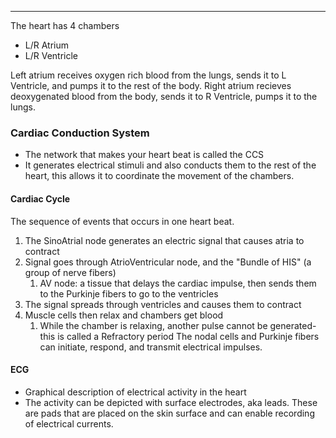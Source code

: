 ___
The heart has 4 chambers
- L/R Atrium
- L/R Ventricle

Left atrium receives oxygen rich blood from the lungs, sends it to L Ventricle, and pumps it to the rest of the body.
Right atrium recieves deoxygenated blood from the body, sends it to R Ventricle, pumps it to the lungs.

### Cardiac Conduction System
- The network that makes your heart beat is called the CCS
- It generates electrical stimuli and also conducts them to the rest of the heart, this allows it to coordinate the movement of the chambers.
#### Cardiac Cycle
The sequence of events that occurs in one heart beat.
1. The SinoAtrial node generates an electric signal that causes atria to contract
2. Signal goes through AtrioVentricular node, and the "Bundle of HIS" (a group of nerve fibers)
	1. AV node: a tissue that delays the cardiac impulse, then sends them to the Purkinje fibers to go to the ventricles
3. The signal spreads through ventricles and causes them to contract
4. Muscle cells then relax and chambers get blood
	1. While the chamber is relaxing, another pulse cannot be generated- this is called a Refractory period
The nodal cells and Purkinje fibers can initiate, respond, and transmit electrical impulses.

#### ECG
- Graphical description of electrical activity in the heart
- The activity can be depicted with surface electrodes, aka leads. These are pads that are placed on the skin surface and can enable recording of electrical currents.
